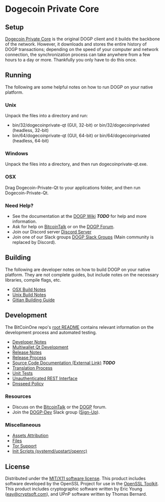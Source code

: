 Dogecoin Private Core
=====================

Setup
---------------------
[Dogecoin Private Core](http://dogecoinprivate.org/wallet) is the original DOGP client and it builds the backbone of the network. However, it downloads and stores the entire history of DOGP transactions; depending on the speed of your computer and network connection, the synchronization process can take anywhere from a few hours to a day or more. Thankfully you only have to do this once.

Running
---------------------
The following are some helpful notes on how to run DOGP on your native platform.

### Unix

Unpack the files into a directory and run:

- bin/32/dogecoinprivate-qt (GUI, 32-bit) or bin/32/dogecoinprivated (headless, 32-bit)
- bin/64/dogecoinprivate-qt (GUI, 64-bit) or bin/64/dogecoinprivated (headless, 64-bit)

### Windows

Unpack the files into a directory, and then run dogecoinprivate-qt.exe.

### OSX

Drag Dogecoin-Private-Qt to your applications folder, and then run Dogecoin-Private-Qt.

### Need Help?

* See the documentation at the [DOGP Wiki](https://en.bitcoin.it/wiki/Main_Page) ***TODO***
for help and more information.
* Ask for help on [BitcoinTalk](https://bitcointalk.org/index.php?topic=1262920.0) or on the [DOGP Forum](http://forum.dogecoinprivate.org/).
* Join our Discord server [Discord Server](https://discord.dogecoinprivate.org)
* Join one of our Slack groups [DOGP Slack Groups](https://dogecoinprivate.org/slack-logins/) (Main community is replaced by Discord).

Building
---------------------
The following are developer notes on how to build DOGP on your native platform. They are not complete guides, but include notes on the necessary libraries, compile flags, etc.

- [OSX Build Notes](build-osx.md)
- [Unix Build Notes](build-unix.md)
- [Gitian Building Guide](gitian-building.md)

Development
---------------------
The BitCoinOne repo's [root README](https://github.com/DOGP-Project/DOGP/blob/master/README.md) contains relevant information on the development process and automated testing.

- [Developer Notes](developer-notes.md)
- [Multiwallet Qt Development](multiwallet-qt.md)
- [Release Notes](release-notes.md)
- [Release Process](release-process.md)
- [Source Code Documentation (External Link)](https://dev.visucore.com/bitcoin/doxygen/) ***TODO***
- [Translation Process](translation_process.md)
- [Unit Tests](unit-tests.md)
- [Unauthenticated REST Interface](REST-interface.md)
- [Dnsseed Policy](dnsseed-policy.md)

### Resources

* Discuss on the [BitcoinTalk](https://bitcointalk.org/index.php?topic=1262920.0) or the [DOGP](http://forum.dogecoinprivate.org/) forum.
* Join the [DOGP-Dev](https://dogecoinprivate-dev.slack.com/) Slack group ([Sign-Up](https://dogecoinprivate-dev.herokuapp.com/)).

### Miscellaneous
- [Assets Attribution](assets-attribution.md)
- [Files](files.md)
- [Tor Support](tor.md)
- [Init Scripts (systemd/upstart/openrc)](init.md)

License
---------------------
Distributed under the [MIT/X11 software license](http://www.opensource.org/licenses/mit-license.php).
This product includes software developed by the OpenSSL Project for use in the [OpenSSL Toolkit](https://www.openssl.org/). This product includes
cryptographic software written by Eric Young ([eay@cryptsoft.com](mailto:eay@cryptsoft.com)), and UPnP software written by Thomas Bernard.
